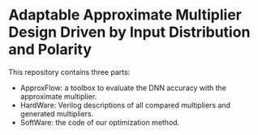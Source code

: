 # Adaptable Approximate Multiplier Design Driven by Input Distribution and Polarity

This repository contains three parts:
 - ApproxFlow: a toolbox to evaluate the DNN accuracy with the approximate multiplier.
 - HardWare: Verilog descriptions of all compared multipliers and generated multipliers.
 - SoftWare: the code of our optimization method.
